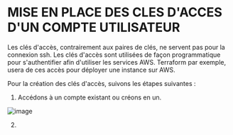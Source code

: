 # MISE EN PLACE DES CLES D'ACCES D'UN COMPTE UTILISATEUR
Les clés d'accès, contrairement aux paires de clés, ne servent pas pour la connexion ssh.
Les clés d'accès sont utilisées de façon programmatique pour s'authentifier afin d'utiliser les services AWS.
Terraform par exemple, usera de ces accès pour déployer une instance sur AWS.

Pour la création des clés d'accès, suivons les étapes suivantes :
1. Accédons à un compte existant ou créons en un.

![image](https://github.com/abiForSofteam/aws/assets/56606441/7ec26bd7-dab6-4be2-9f02-c23c897a5ef0)


2. 

